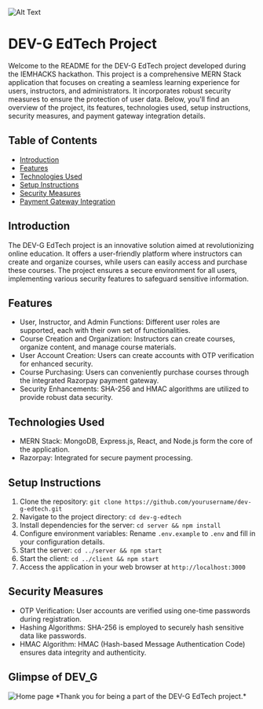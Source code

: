 
![Alt Text](https://github.com/BipulRahi/iemhacks_DEV-G/blob/main/programmer.gif)
# DEV-G EdTech Project

Welcome to the README for the DEV-G EdTech project developed during the IEMHACKS hackathon. This project is a comprehensive MERN Stack application that focuses on creating a seamless learning experience for users, instructors, and administrators. It incorporates robust security measures to ensure the protection of user data. Below, you'll find an overview of the project, its features, technologies used, setup instructions, security measures, and payment gateway integration details.

## Table of Contents
- [Introduction](#introduction)
- [Features](#features)
- [Technologies Used](#technologies-used)
- [Setup Instructions](#setup-instructions)
- [Security Measures](#security-measures)
- [Payment Gateway Integration](#payment-gateway-integration)

## Introduction
The DEV-G EdTech project is an innovative solution aimed at revolutionizing online education. It offers a user-friendly platform where instructors can create and organize courses, while users can easily access and purchase these courses. The project ensures a secure environment for all users, implementing various security features to safeguard sensitive information.

## Features
- User, Instructor, and Admin Functions: Different user roles are supported, each with their own set of functionalities.
- Course Creation and Organization: Instructors can create courses, organize content, and manage course materials.
- User Account Creation: Users can create accounts with OTP verification for enhanced security.
- Course Purchasing: Users can conveniently purchase courses through the integrated Razorpay payment gateway.
- Security Enhancements: SHA-256 and HMAC algorithms are utilized to provide robust data security.

## Technologies Used
- MERN Stack: MongoDB, Express.js, React, and Node.js form the core of the application.
- Razorpay: Integrated for secure payment processing.

## Setup Instructions
1. Clone the repository: `git clone https://github.com/yourusername/dev-g-edtech.git`
2. Navigate to the project directory: `cd dev-g-edtech`
3. Install dependencies for the server: `cd server && npm install`
4. Configure environment variables: Rename `.env.example` to `.env` and fill in your configuration details.
5. Start the server: `cd ../server && npm start`
6. Start the client: `cd ../client && npm start`
7. Access the application in your web browser at `http://localhost:3000`

## Security Measures
- OTP Verification: User accounts are verified using one-time passwords during registration.
- Hashing Algorithms: SHA-256 is employed to securely hash sensitive data like passwords.
- HMAC Algorithm: HMAC (Hash-based Message Authentication Code) ensures data integrity and authenticity.

## Glimpse of DEV_G
<img src="https://github.com/BipulRahi/iemhacks_DEV-G/blob/a48e0dad43a405cc60c20c2509f03d50dc360f56/home%20page.jpeg" alt="Home page">
*Thank you for being a part of the DEV-G EdTech project.*
